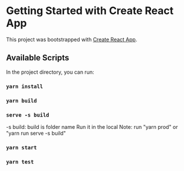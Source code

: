 # Getting Started with Create React App

This project was bootstrapped with [Create React App](https://github.com/facebook/create-react-app).

## Available Scripts

In the project directory, you can run:

### `yarn install`

### `yarn build`

### `serve -s build`

-s build: build is folder name
Run it in the local
Note: run "yarn prod" or "yarn run serve -s build"

### `yarn start`

### `yarn test`
